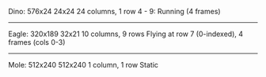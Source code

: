 Dino: 576x24
24x24
24 columns, 1 row
4 - 9: Running (4 frames)

---

Eagle: 320x189
32x21
10 columns, 9 rows
Flying at row 7 (0-indexed), 4 frames (cols 0-3)

---

Mole: 512x240
512x240
1 column, 1 row
Static
